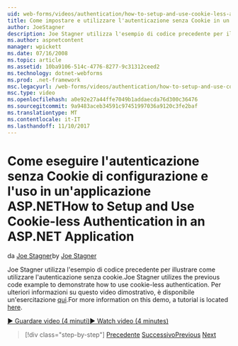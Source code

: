 ```yaml
---
uid: web-forms/videos/authentication/how-to-setup-and-use-cookie-less-authentication-in-an-aspnet-application
title: Come impostare e utilizzare l'autenticazione senza Cookie in un'applicazione ASP.NET | Documenti Microsoft
author: JoeStagner
description: Joe Stagner utilizza l'esempio di codice precedente per illustrare come utilizzare l'autenticazione senza cookie. Per ulteriori informazioni su questa demo, un'esercitazione si trova...
ms.author: aspnetcontent
manager: wpickett
ms.date: 07/16/2008
ms.topic: article
ms.assetid: 10ba9106-514c-4776-8277-9c31312ceed2
ms.technology: dotnet-webforms
ms.prod: .net-framework
msc.legacyurl: /web-forms/videos/authentication/how-to-setup-and-use-cookie-less-authentication-in-an-aspnet-application
msc.type: video
ms.openlocfilehash: a0e92e27a44ffe7049b1addaecda76d300c36476
ms.sourcegitcommit: 9a9483aceb34591c97451997036a9120c3fe2baf
ms.translationtype: MT
ms.contentlocale: it-IT
ms.lasthandoff: 11/10/2017
---
```

<a name="how-to-setup-and-use-cookie-less-authentication-in-an-aspnet-application"></a><span data-ttu-id="d8395-104">Come eseguire l'autenticazione senza Cookie di configurazione e l'uso in un'applicazione ASP.NET</span><span class="sxs-lookup"><span data-stu-id="d8395-104">How to Setup and Use Cookie-less Authentication in an ASP.NET Application</span></span>
====================
<span data-ttu-id="d8395-105">da [Joe Stagner](https://github.com/JoeStagner)</span><span class="sxs-lookup"><span data-stu-id="d8395-105">by [Joe Stagner](https://github.com/JoeStagner)</span></span>

<span data-ttu-id="d8395-106">Joe Stagner utilizza l'esempio di codice precedente per illustrare come utilizzare l'autenticazione senza cookie.</span><span class="sxs-lookup"><span data-stu-id="d8395-106">Joe Stagner utilizes the previous code example to demonstrate how to use cookie-less authentication.</span></span> <span data-ttu-id="d8395-107">Per ulteriori informazioni su questo video dimostrativo, è disponibile un'esercitazione [qui](../../overview/older-versions-security/introduction/forms-authentication-configuration-and-advanced-topics-vb.md).</span><span class="sxs-lookup"><span data-stu-id="d8395-107">For more information on this demo, a tutorial is located [here](../../overview/older-versions-security/introduction/forms-authentication-configuration-and-advanced-topics-vb.md).</span></span>

[<span data-ttu-id="d8395-108">&#9654; Guardare video (4 minuti)</span><span class="sxs-lookup"><span data-stu-id="d8395-108">&#9654; Watch video (4 minutes)</span></span>](https://channel9.msdn.com/Blogs/ASP-NET-Site-Videos/how-to-setup-and-use-cookie-less-authentication-in-an-aspnet-application)

>[!div class="step-by-step"]
<span data-ttu-id="d8395-109">[Precedente](how-to-change-the-forms-authentication-properties.md)
[Successivo](asp-forms-login-relocation.md)</span><span class="sxs-lookup"><span data-stu-id="d8395-109">[Previous](how-to-change-the-forms-authentication-properties.md)
[Next](asp-forms-login-relocation.md)</span></span>
